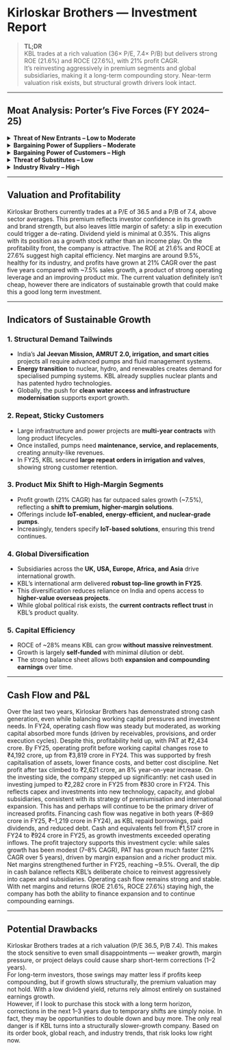 # Kirloskar Brothers — Investment Report

> **TL;DR**  
> KBL trades at a rich valuation (36× P/E, 7.4× P/B) but delivers strong ROE (21.6%) and ROCE (27.6%), with 21% profit CAGR.  
> It’s reinvesting aggressively in premium segments and global subsidiaries, making it a long-term compounding story. Near-term valuation risk exists, but structural growth drivers look intact.

---

## Moat Analysis: Porter’s Five Forces (FY 2024–25)

<details>
  <summary><strong>Threat of New Entrants – Low to Moderate</strong></summary>

KBL operates in capital-intensive, highly specialised industries (fluid management, nuclear-grade pumps, large infrastructure water systems).  
The company’s 137-year legacy, patents (e.g., PICO hydro power system), and certifications like GreenCo/GreenPro create strong entry barriers.  
However, government policies like Make in India and the rise of smaller domestic manufacturers in retail and agricultural pumps slightly lower barriers in certain segments.  
</details>

<details>
  <summary><strong>Bargaining Power of Suppliers – Moderate</strong></summary>

The report highlights risks from procurement costs, commodity price volatility, and supplier dependence.  
KBL mitigates this through:  
- Supplier diversification (400+ vendors engaged, 244 surveyed in FY25).  
- Sustainable sourcing (43% share, ESG audits covering 63% of spend).  
- Long-term partnerships with Siemens for energy-efficient motors.  
</details>

<details>
  <summary><strong>Bargaining Power of Customers – High</strong></summary>

Customers increasingly demand energy-efficient, digitally connected, ESG-aligned solutions.  
The company faces pricing and delivery pressure, which directly impact margins.  
To counter this, KBL invests in R&D (IoT-enabled pumps, AI-based diagnostics), offers warranties and service support, and maintains strong brand trust (84.3% customer satisfaction score in FY25).
</details>

<details>
  <summary><strong>Threat of Substitutes – Low</strong></summary>

Fluid management in infrastructure, power, irrigation, and nuclear sectors has few direct substitutes.  
Alternative technologies (desalination, renewable-powered systems) still require advanced pumping solutions, which KBL is already developing.  
KBL’s IoT platforms (KirloSmart 2.0/2.1) and niche solutions (fish-friendly pumps, PAT turbines) further reduce substitution risk.
</details>

<details>
  <summary><strong>Industry Rivalry – High</strong></summary>

The annual report notes intense competition from both domestic players and global entrants in pumps and fluid management.  
Rivalry is strongest in commoditised segments like domestic/agricultural pumps (price-sensitive) but lower in specialised markets like nuclear and defence.  
KBL defends share through global presence (120+ countries, 17 plants worldwide), brand trust, and focus on high-value projects.
</details>

---

## Valuation and Profitability

Kirloskar Brothers currently trades at a P/E of 36.5 and a P/B of 7.4, above sector averages. This premium reflects investor confidence in its growth and brand strength, but also leaves little margin of safety: a slip in execution could trigger a de-rating. Dividend yield is minimal at 0.35%. This aligns with its position as a growth stock rather than an income play.
On the profitability front, the company is attractive. The ROE at 21.6% and ROCE at 27.6% suggest high capital efficiency. Net margins are around 9.5%, healthy for its industry, and profits have grown at 21% CAGR over the past five years compared with ~7.5% sales growth, a product of strong operating leverage and an improving product mix.
The current valuation definitely isn’t cheap, however there are indicators of sustainable growth that could make this a good long term investment. 

---

## Indicators of Sustainable Growth

### 1. Structural Demand Tailwinds
- India’s **Jal Jeevan Mission, AMRUT 2.0, irrigation, and smart cities** projects all require advanced pumps and fluid management systems.  
- **Energy transition** to nuclear, hydro, and renewables creates demand for specialised pumping systems. KBL already supplies nuclear plants and has patented hydro technologies.  
- Globally, the push for **clean water access and infrastructure modernisation** supports export growth.  

### 2. Repeat, Sticky Customers
- Large infrastructure and power projects are **multi-year contracts** with long product lifecycles.  
- Once installed, pumps need **maintenance, service, and replacements**, creating annuity-like revenues.  
- In FY25, KBL secured **large repeat orders in irrigation and valves**, showing strong customer retention.  

### 3. Product Mix Shift to High-Margin Segments
- Profit growth (21% CAGR) has far outpaced sales growth (~7.5%), reflecting a **shift to premium, higher-margin solutions**.  
- Offerings include **IoT-enabled, energy-efficient, and nuclear-grade pumps**.  
- Increasingly, tenders specify **IoT-based solutions**, ensuring this trend continues.  

### 4. Global Diversification
- Subsidiaries across the **UK, USA, Europe, Africa, and Asia** drive international growth.  
- KBL’s international arm delivered **robust top-line growth in FY25**.  
- This diversification reduces reliance on India and opens access to **higher-value overseas projects**.  
- While global political risk exists, the **current contracts reflect trust** in KBL’s product quality.  

### 5. Capital Efficiency
- ROCE of ~28% means KBL can grow **without massive reinvestment**.  
- Growth is largely **self-funded** with minimal dilution or debt.  
- The strong balance sheet allows both **expansion and compounding earnings** over time.  

---

## Cash Flow and P&L

Over the last two years, Kirloskar Brothers has demonstrated strong cash generation, even while balancing working capital pressures and investment needs.
In FY24, operating cash flow was steady but moderated, as working capital absorbed more funds (driven by receivables, provisions, and order execution cycles). Despite this, profitability held up, with PAT at ₹2,434 crore.
By FY25, operating profit before working capital changes rose to ₹4,192 crore, up from ₹3,819 crore in FY24. This was supported by fresh capitalisation of assets, lower finance costs, and better cost discipline. Net profit after tax climbed to ₹2,621 crore, an 8% year-on-year increase.
On the investing side, the company stepped up significantly: net cash used in investing jumped to ₹2,282 crore in FY25 from ₹830 crore in FY24. This reflects capex and investments into new technology, capacity, and global subsidiaries, consistent with its strategy of premiumisation and international expansion. This has and perhaps will continue to be the primary driver of increased profits.
Financing cash flow was negative in both years (₹–869 crore in FY25, ₹–1,219 crore in FY24), as KBL repaid borrowings, paid dividends, and reduced debt. Cash and equivalents fell from ₹1,517 crore in FY24 to ₹924 crore in FY25, as growth investments exceeded operating inflows.
The profit trajectory supports this investment cycle: while sales growth has been modest (7–8% CAGR), PAT has grown much faster (21% CAGR over 5 years), driven by margin expansion and a richer product mix. Net margins strengthened further in FY25, reaching ~9.5%.
Overall, the dip in cash balance reflects KBL’s deliberate choice to reinvest aggressively into capex and subsidiaries. Operating cash flow remains strong and stable. With net margins and returns (ROE 21.6%, ROCE 27.6%) staying high, the company has both the ability to finance expansion and to continue compounding earnings.

---

## Potential Drawbacks

Kirloskar Brothers trades at a rich valuation (P/E 36.5, P/B 7.4). This makes the stock sensitive to even small disappointments — weaker growth, margin pressure, or project delays could cause sharp short-term corrections (1–2 years).  
For long-term investors, those swings may matter less if profits keep compounding, but if growth slows structurally, the premium valuation may not hold. With a low dividend yield, returns rely almost entirely on sustained earnings growth.  
However, if I look to purchase this stock with a long term horizon, corrections in the next 1–3 years due to temporary shifts are simply noise. In fact, they may be opportunities to double down and buy more. The only real danger is if KBL turns into a structurally slower-growth company. Based on its order book, global reach, and industry trends, that risk looks low right now.
